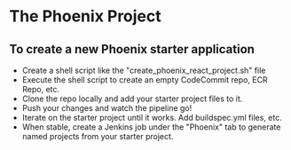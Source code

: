 # The Phoenix Project

## To create a new Phoenix starter application
- Create a shell script like the "create_phoenix_react_project.sh" file
- Execute the shell script to create an empty CodeCommit repo, ECR Repo, etc.
- Clone the repo locally and add your starter project files to it.
- Push your changes and watch the pipeline go!
- Iterate on the starter project until it works. Add buildspec.yml files, etc.
- When stable, create a Jenkins job under the "Phoenix" tab to generate named projects from your starter project.
